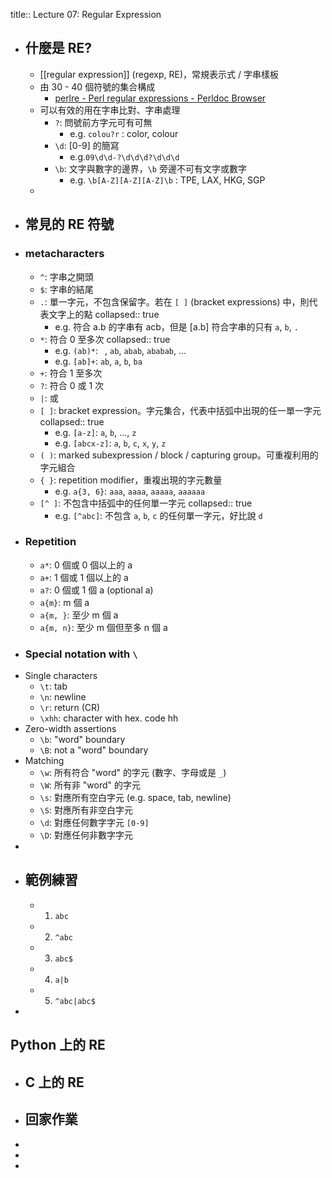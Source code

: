 title:: Lecture 07: Regular Expression

- ## 什麼是 RE?
	- [[regular expression]] (regexp, RE)，常規表示式 / 字串樣板
	- 由 30 - 40 個符號的集合構成
		- [perlre - Perl regular expressions - Perldoc Browser](https://perldoc.perl.org/perlre)
	- 可以有效的用在字串比對、字串處理
		- `?`: 問號前方字元可有可無
			- e.g. `colou?r` : color, colour
		- `\d`: [0-9] 的簡寫
			- e.g.`09\d\d-?\d\d\d?\d\d\d`
		- `\b`: 文字與數字的邊界，`\b` 旁邊不可有文字或數字
			- e.g. `\b[A-Z][A-Z][A-Z]\b` : TPE, LAX, HKG, SGP
	-
- ## 常見的 RE 符號
- ### metacharacters
	- `^`: 字串之開頭
	- `$`: 字串的結尾
	- `.`: 單一字元，不包含保留字。若在 `[ ]` (bracket expressions) 中，則代表文字上的點
	  collapsed:: true
		- e.g. 符合 a.b 的字串有 acb，但是 [a.b] 符合字串的只有 `a`, `b`, `.`
	- `*`: 符合 0 至多次
	  collapsed:: true
		- e.g. `(ab)*`: ` `, `ab`, `abab`, `ababab`, ...
		- e.g. `[ab]+`: `ab`, `a`, `b`, `ba`
	- `+`: 符合 1 至多次
	- `?`: 符合 0 或 1 次
	- `|`: 或
	- `[ ]`: bracket expression。字元集合，代表中括弧中出現的任一單一字元
	  collapsed:: true
		- e.g. `[a-z]`: `a`, `b`, ..., `z`
		- e.g. `[abcx-z]`: `a`, `b`, `c`, `x`, `y`, `z`
	- `( )`: marked subexpression / block / capturing group。可重複利用的字元組合
	- `{ }`: repetition modifier，重複出現的字元數量
		- e.g. `a{3, 6}`: `aaa`, `aaaa`, `aaaaa`, `aaaaaa`
	- `[^ ]`: 不包含中括弧中的任何單一字元
	  collapsed:: true
		- e.g. `[^abc]`: 不包含 `a`, `b`, `c` 的任何單一字元，好比說 `d`
- ### Repetition
	- `a*`: 0 個或 0 個以上的 a
	- `a+`: 1 個或 1 個以上的 a
	- `a?`: 0 個或 1 個 a (optional a)
	- `a{m}`: m 個 a
	- `a{m, }`: 至少 m 個 a
	- `a{m, n}`: 至少 m 個但至多 n 個 a
- ### Special notation with `\`
- Single characters
	- `\t`: tab
	- `\n`: newline
	- `\r`: return (CR)
	- `\xhh`: character with hex. code hh
- Zero-width assertions
	- `\b`: "word" boundary
	- `\B`: not a "word" boundary
- Matching
	- `\w`: 所有符合 "word" 的字元 (數字、字母或是 `_`)
	- `\W`: 所有非 "word" 的字元
	- `\s`: 對應所有空白字元 (e.g. space, tab, newline)
	- `\S`: 對應所有非空白字元
	- `\d`: 對應任何數字字元 `[0-9]`
	- `\D`: 對應任何非數字字元
-
- ## 範例練習
	- 1. `abc`
	- 2. `^abc`
	- 3. `abc$`
	- 4. `a|b`
	- 5. `^abc|abc$`
-
## Python 上的 RE
- ## C 上的 RE
- ## 回家作業
-
-
-